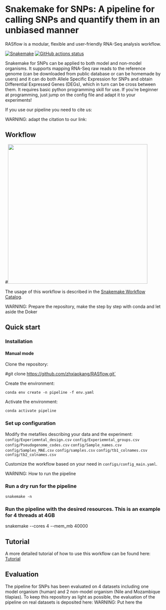 # Snakemake for SNPs: A pipeline for calling SNPs and quantify them in an unbiased manner
RASflow is a modular, flexible and user-friendly RNA-Seq analysis workflow.

[![Snakemake](https://img.shields.io/badge/snakemake-≥6.3.0-brightgreen.svg)](https://snakemake.github.io)
[![GitHub actions status](https://github.com/<owner>/<repo>/workflows/Tests/badge.svg?branch=main)](https://github.com/<owner>/<repo>/actions?query=branch%3Amain+workflow%3ATests)

Snakemake for SNPs can be applied to both model and non-model organisms. It supports mapping RNA-Seq raw reads to the reference genome (can be downloaded from public database or can be homemade by users) and it can do both Allele Specific Expression for SNPs and obtain Differential Expressed Genes (DEGs), which in turn can be cross between them. It requires basic python programming skill for use. If you're beginner at programming, just jump on the config file and adapt it to your experiments!

If you use our pipeline you need to cite us:

WARNING: adapt the citation to our link:

## Workflow
#<img src="https://github.com/zhxiaokang/RNA-Seq-analysis/blob/master/workflow/workflow_chart.jpg" width="450">

The usage of this workflow is described in the [Snakemake Workflow Catalog](https://snakemake.github.io/snakemake-workflow-catalog/?usage=<owner>%2F<repo>).


WARNING: Prepare the repository, make the step by step with conda and let aside the Doker

## Quick start
### Installation
#### Manual mode

Clone the repository:

#git clone https://github.com/zhxiaokang/RASflow.git`

Create the environment:

`conda env create -n pipeline -f env.yaml`

Activate the environment:

`conda activate pipeline`


### Set up configuration
Modify the metafiles describing your data and the experiment:
`config/Experiemntal_design.csv`
`config/Experiemntal_groups.csv`
`config/Pseudogenome_codes.csv`
`config/Sample_names.csv`
`config/Samples_MAE.csv`
`config/samples.csv`
`config/tb1_colnames.csv`
`config/tb2_colnames.csv`

Customize the workflow based on your need in `configs/config_main.yaml`.

WARNING: How to run the pipeline

### Run a dry run for the pipeline
`snakemake -n `

### Run the pipeline with the desired resources. This is an example for 4 threads at 4GB
snakemake --cores 4 --mem_mb 40000

## Tutorial
A more detailed tutorial of how to use this workflow can be found here: [Tutorial](https://github.com/zhxiaokang/RASflow/blob/master/Tutorial.pdf)

## Evaluation
The pipeline for SNPs has been evaluated on 4 datasets including one model organism (human) and 2 non-model organism (Nile and Mozambique tilapias). To keep this repository as light as possible, the evaluation of the pipeline on real datasets is deposited here:
WARNING: Put here the
